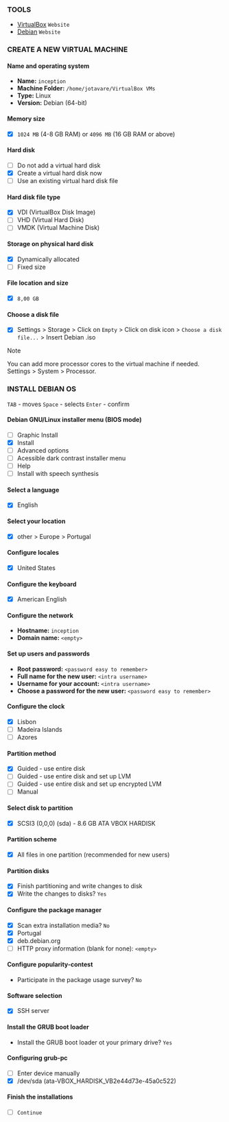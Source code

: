 ### TOOLS
- [VirtualBox](https://www.virtualbox.org/) `Website`
- [Debian](https://www.debian.org/) `Website`

### CREATE A NEW VIRTUAL MACHINE
#### Name and operating system
- **Name:** `inception`
- **Machine Folder:** `/home/jotavare/VirtualBox VMs`
- **Type:** Linux
- **Version:** Debian (64-bit)

#### Memory size
- [x] `1024 MB` (4-8 GB RAM) or `4096 MB` (16 GB RAM or above)

#### Hard disk
- [ ] Do not add a virtual hard disk
- [x] Create a virtual hard disk now
- [ ] Use an existing virtual hard disk file

#### Hard disk file type
- [x] VDI (VirtualBox Disk Image)
- [ ] VHD (Virtual Hard Disk)
- [ ] VMDK (Virtual Machine Disk)

#### Storage on physical hard disk
- [x] Dynamically allocated
- [ ] Fixed size

#### File location and size
- [x] `8,00 GB`

#### Choose a disk file
- [x] Settings > Storage > Click on `Empty` > Click on disk icon > `Choose a disk file...` > Insert Debian .iso

> [!NOTE]
> You can add more processor cores to the virtual machine if needed. Settings > System > Processor.

### INSTALL DEBIAN OS
`TAB` - moves
`Space` - selects
`Enter` - confirm

#### Debian GNU/Linux installer menu (BIOS mode)
- [ ] Graphic Install
- [x] Install
- [ ] Advanced options
- [ ] Acessible dark contrast installer menu
- [ ] Help
- [ ] Install with speech synthesis

#### Select a language
- [x] English

#### Select your location
- [x] other > Europe > Portugal

#### Configure locales
- [x] United States

#### Configure the keyboard
- [x] American English

#### Configure the network
- **Hostname:** `inception`
- **Domain name:** `<empty>`

#### Set up users and passwords
- **Root password:** `<password easy to remember>`
- **Full name for the new user:** `<intra username>`
- **Username for your account:** `<intra username>`
- **Choose a password for the new user:** `<password easy to remember>`

#### Configure the clock
- [x] Lisbon
- [ ] Madeira Islands
- [ ] Azores

#### Partition method
- [x] Guided - use entire disk
- [ ] Guided - use entire disk and set up LVM
- [ ] Guided - use entire disk and set up encrypted LVM
- [ ] Manual

#### Select disk to partition
- [x] SCSI3 (0,0,0) (sda) - 8.6 GB ATA VBOX HARDISK

#### Partition scheme
- [x] All files in one partition (recommended for new users)

#### Partition disks
- [x] Finish partitioning and write changes to disk
- [x] Write the changes to disks? `Yes`

#### Configure the package manager
- [x] Scan extra installation media? `No`
- [x] Portugal
- [x] deb.debian.org
- [ ] HTTP proxy information (blank for none): `<empty>`

#### Configure popularity-contest
- Participate in the package usage survey? `No`

#### Software selection
- [x] SSH server

#### Install the GRUB boot loader
- Install the GRUB boot loader ot your primary drive? `Yes`

#### Configuring grub-pc
- [ ] Enter device manually
- [x] /dev/sda (ata-VBOX_HARDISK_VB2e44d73e-45a0c522)

#### Finish the installations
- [ ] `Continue`
